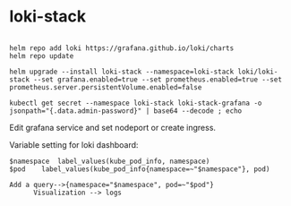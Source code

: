 # loki-stack
~~~

helm repo add loki https://grafana.github.io/loki/charts
helm repo update

helm upgrade --install loki-stack --namespace=loki-stack loki/loki-stack --set grafana.enabled=true --set prometheus.enabled=true --set   prometheus.server.persistentVolume.enabled=false

kubectl get secret --namespace loki-stack loki-stack-grafana -o jsonpath="{.data.admin-password}" | base64 --decode ; echo

~~~

Edit grafana service and set nodeport or create ingress. 


Variable setting for loki dashboard:
~~~
$namespace	label_values(kube_pod_info, namespace)
$pod	label_values(kube_pod_info{namespace=~"$namespace"}, pod)

Add a query-->{namespace="$namespace", pod=~"$pod"}
      Visualization --> logs
      
